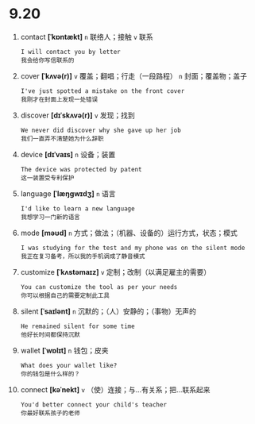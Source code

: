 # 9.20

1. contact **[ˈkɒntækt]** `n` 联络人；接触 `v` 联系

   ```
   I will contact you by letter
   我会给你写信联系的
   ```

2. cover **[ˈkʌvə(r)]** `v` 覆盖；翻唱；行走（一段路程） `n` 封面；覆盖物；盖子

   ```
   I've just spotted a mistake on the front cover
   我刚才在封面上发现一处错误
   ```

3. discover **[dɪˈskʌvə(r)]** `v` 发现；找到

   ```
   We never did discover why she gave up her job
   我们一直弄不清楚她为什么辞职
   ```

4. device **[dɪˈvaɪs]** `n` 设备；装置

   ```
   The device was protected by patent
   这一装置受专利保护
   ```

5. language **[ˈlæŋɡwɪdʒ]** `n` 语言

   ```
   I'd like to learn a new language
   我想学习一门新的语言
   ```

6. mode **[məʊd]** `n` 方式；做法；（机器、设备的）运行方式，状态；模式

   ```
   I was studying for the test and my phone was on the silent mode
   我正在复习备考，所以我的手机调成了静音模式
   ```

7. customize **[ˈkʌstəmaɪz]** `v` 定制；改制（以满足雇主的需要）

   ```
   You can customize the tool as per your needs
   你可以根据自己的需要定制此工具
   ```

8. silent **[ˈsaɪlənt]** `n` 沉默的；（人）安静的；（事物）无声的

   ```
   He remained silent for some time
   他好长时间都保持沉默
   ```

9. wallet **[ˈwɒlɪt]** `n` 钱包；皮夹

   ```
   What does your wallet like?
   你的钱包是什么样的？
   ```

10. connect **[kəˈnekt]** `v` （使）连接；与...有关系；把...联系起来

    ```
    You'd better connect your child's teacher
    你最好联系孩子的老师
    ```
